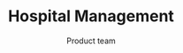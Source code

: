 ---
layout: post
title: Hospital Management
subtitle: Product team
gh-repo: daattali/beautiful-jekyll
gh-badge: [star, fork, follow]
tags: [timeline, project demo, images]
comments: true
---